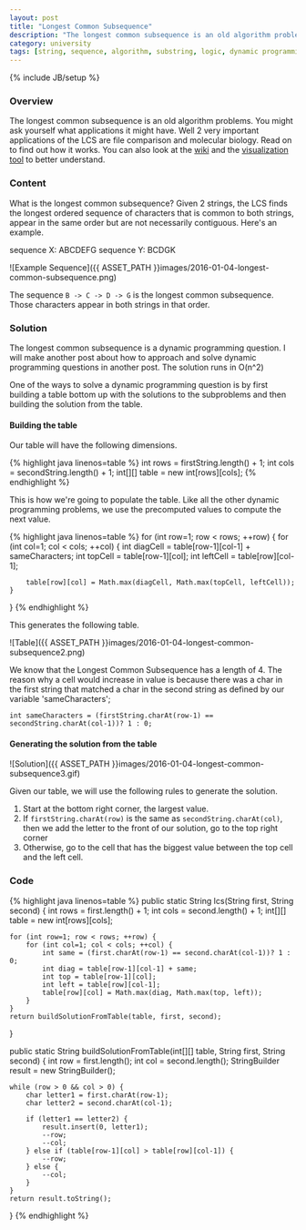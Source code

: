 ```yaml
---
layout: post
title: "Longest Common Subsequence"
description: "The longest common subsequence is an old algorithm problem. You might ask yourself what applications it might have. Well 2 very important applications of the LCS are file comparison and molecular biology. Read on to find out how it works. You can also look at the [wiki](https://en.wikipedia.org/wiki/Longest_common_subsequence_problem) and the [visualization tool](http://www.cs.usfca.edu/~galles/visualization/DPLCS.html) to better understand."
category: university
tags: [string, sequence, algorithm, substring, logic, dynamic programming, java]
---
```

{% include JB/setup %}

<!-- Overview -->
<h3>Overview</h3>

The longest common subsequence is an old algorithm problems. You might ask yourself what applications it might have. Well 2 very important applications of the LCS are file comparison and molecular biology. Read on to find out how it works. You can also look at the [wiki](https://en.wikipedia.org/wiki/Longest_common_subsequence_problem) and the [visualization tool](http://www.cs.usfca.edu/~galles/visualization/DPLCS.html) to better understand.


<!-- Content -->
<h3>Content</h3>

What is the longest common subsequence? Given 2 strings, the LCS finds the longest ordered sequence of characters that is common to both strings, appear in the same order but are not necessarily contiguous. Here's an example.

sequence X: ABCDEFG
sequence Y: BCDGK

![Example Sequence]({{ ASSET_PATH }}images/2016-01-04-longest-common-subsequence.png)

The sequence `B -> C -> D -> G` is the longest common subsequence. Those characters appear in both strings in that order.




<!-- Solution -->
<h3>Solution</h3>

The longest common subsequence is a dynamic programming question. I will make another post about how to approach and solve dynamic programming questions in another post. The solution runs in O(n^2)

One of the ways to solve a dynamic programming question is by first building a table bottom up with the solutions to the subproblems and then building the solution from the table.




<!-- Building the table -->
<h4>Building the table</h4>

Our table will have the following dimensions.

<!-- Code _______________________________________-->
{% highlight java linenos=table %}
int rows = firstString.length() + 1;
int cols = secondString.length() + 1;
int[][] table = new int[rows][cols];
{% endhighlight %}
<!-- /Code ^^^^^^^^^^^^^^^^^^^^^^^^^^^^^^^^^^^^^^-->

This is how we're going to populate the table. Like all the other dynamic programming problems, we use the precomputed values to compute the next value.

<!-- Code _______________________________________-->
{% highlight java linenos=table %}
for (int row=1; row < rows; ++row) {
    for (int col=1; col < cols; ++col) {
        int diagCell = table[row-1][col-1] + sameCharacters;
        int topCell = table[row-1][col];
        int leftCell = table[row][col-1];

        table[row][col] = Math.max(diagCell, Math.max(topCell, leftCell));
    }
}
{% endhighlight %}
<!-- /Code ^^^^^^^^^^^^^^^^^^^^^^^^^^^^^^^^^^^^^^-->

This generates the following table.

![Table]({{ ASSET_PATH }}images/2016-01-04-longest-common-subsequence2.png)

We know that the Longest Common Subsequence has a length of 4. The reason why a cell would increase in value is because there was a char in the first string that matched a char in the second string as defined by our variable 'sameCharacters';

`int sameCharacters = (firstString.charAt(row-1) == secondString.charAt(col-1))? 1 : 0;`




<!-- Generating the solution from the table -->
<h4>Generating the solution from the table</h4>

![Solution]({{ ASSET_PATH }}images/2016-01-04-longest-common-subsequence3.gif)

Given our table, we will use the following rules to generate the solution.

1. Start at the bottom right corner, the largest value.
2. If `firstString.charAt(row)` is the same as `secondString.charAt(col)`, then we add the letter to the front of our solution, go to the top right corner
3. Otherwise, go to the cell that has the biggest value between the top cell and the left cell.




<!-- Code -->
<h3>Code</h3>

<!-- Code _______________________________________-->
{% highlight java linenos=table %}
public static String lcs(String first, String second) {
    int rows = first.length() + 1;
    int cols = second.length() + 1;
    int[][] table = new int[rows][cols];
    
    for (int row=1; row < rows; ++row) {
        for (int col=1; col < cols; ++col) {
            int same = (first.charAt(row-1) == second.charAt(col-1))? 1 : 0;
            int diag = table[row-1][col-1] + same;
            int top = table[row-1][col];
            int left = table[row][col-1];
            table[row][col] = Math.max(diag, Math.max(top, left));
        }
    }
    return buildSolutionFromTable(table, first, second);
}

public static String buildSolutionFromTable(int[][] table, String first, String second) {
    int row = first.length();
    int col = second.length();
    StringBuilder result = new StringBuilder();
    
    while (row > 0 && col > 0) {
        char letter1 = first.charAt(row-1);
        char letter2 = second.charAt(col-1);
        
        if (letter1 == letter2) {
            result.insert(0, letter1);
            --row;
            --col;
        } else if (table[row-1][col] > table[row][col-1]) {
            --row;
        } else {
            --col;
        }
    }
    return result.toString();
}
{% endhighlight %}
<!-- /Code ^^^^^^^^^^^^^^^^^^^^^^^^^^^^^^^^^^^^^^-->
